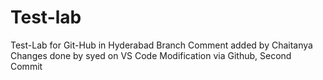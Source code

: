 # Test-lab
Test-Lab for Git-Hub in Hyderabad Branch
Comment added by Chaitanya
Changes done by syed on VS Code
Modification via Github, Second Commit
